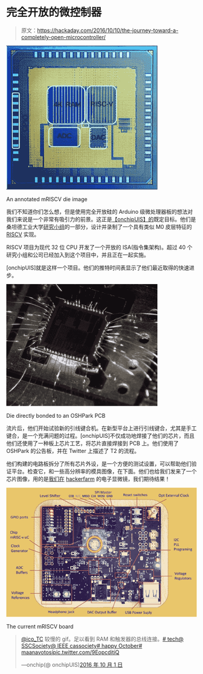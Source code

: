 # 完全开放的微控制器

> 原文：<https://hackaday.com/2016/10/10/the-journey-toward-a-completely-open-microcontroller/>

![mriscv](img/f6af991fdcb99d6bff7e0cf7ad958509.png)

An annotated mRISCV die image

我们不知道你们怎么想，但是使用完全开放硅的 Arduino 级微处理器板的想法对我们来说是一个非常有吸引力的前景。这正是[【onchipUIS】的](https://twitter.com/onchipUIS)既定目标。他们是桑坦德工业大学[研究小组](http://www.uis.edu.co/)的一部分，设计并录制了一个具有类似 M0 皮层特征的 [RISCV](https://riscv.org/) 实现。

RISCV 项目为现代 32 位 CPU 开发了一个开放的 ISA(指令集架构)。超过 40 个研究小组和公司已经加入到这个项目中，并且正在一起实施。

[onchipUIS]就是这样一个项目。他们的推特时间表显示了他们最近取得的快速进步。

![mriscv_bonding](img/df08d653620b4fbd36bf0be0ff71de55.png)

Die directly bonded to an OSHPark PCB

流片后，他们开始试验新的引线键合机。在新型平台上进行引线键合，尤其是手工键合，是一个充满问题的过程。[onchipUIS]不仅成功地焊接了他们的芯片，而且他们还使用了一种板上芯片工艺，将芯片直接焊接到 PCB 上。他们使用了 OSHPark 的公告板，并在 Twitter 上描述了 T2 的流程。

他们构建的电路板拆分了所有芯片外设，是一个方便的测试设置，可以帮助他们验证平台。检查它，和一些高分辨率的模具图像，在下面。他们也给我们发来了一个芯片图像，用的是[我们在](http://41j.com/blog/2016/09/random-sem-images-mcm68364-64kb-rom/) [hackerfarm](http://www.hackerfarm.jp/) 的电子显微镜，我们期待结果！

![mrisc_board](img/2a7c84c998fa7121921cabbadca1ed17.png)

The current mRISCV board

> [@ico_TC](https://twitter.com/ico_TC) 较慢的 gif。足以看到 RAM 和触发器的总线连接。[# tech](https://twitter.com/hashtag/tech?src=hash)[@ SSCSociety](https://twitter.com/SSCSociety)[@ IEEE cassociety](https://twitter.com/ieeecassociety)[# happy October](https://twitter.com/hashtag/HappyOctober?src=hash)[# maanavotosí](https://twitter.com/hashtag/Ma%C3%B1anaVotoS%C3%AD?src=hash)[pic.twitter.com/9EopcditiQ](https://t.co/9EopcditiQ)
> 
> —onchip(@ onchipUIS)[2016 年 10 月 1 日](https://twitter.com/onchipUIS/status/782334495974391808)